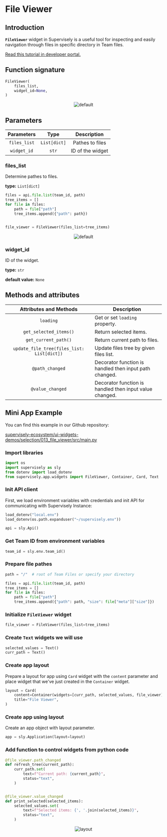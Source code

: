 # File Viewer

## Introduction

**`FileViewer`** widget in Supervisely is a useful tool for inspecting and easily navigation through files in specific directory in Team files.

[Read this tutorial in developer portal.](https://developer.supervise.ly/app-development/widgets/selection/fileviewer)

## Function signature

```python
FileViewer(
    files_list,
    widget_id=None,
)
```

<p align="center">
  <img src="https://user-images.githubusercontent.com/120389559/222391341-f8857a83-dffb-484e-859b-30794d0368f1.gif" alt="default" />
</p>

## Parameters

|  Parameters  |     Type     |   Description    |
| :----------: | :----------: | :--------------: |
| `files_list` | `List[dict]` | Pathes to files  |
| `widget_id`  |    `str`     | ID of the widget |

### files_list

Determine pathes to files.

**type:** `List[dict]`

```python
files = api.file.list(team_id, path)
tree_items = []
for file in files:
    path = file["path"]
    tree_items.append({"path": path})


file_viewer = FileViewer(files_list=tree_items)
```

<p align="center">
  <img src="https://user-images.githubusercontent.com/120389559/222391341-f8857a83-dffb-484e-859b-30794d0368f1.gif" alt="default" />
</p>

### widget_id

ID of the widget.

**type:** `str`

**default value:** `None`

## Methods and attributes

|           Attributes and Methods           | Description                                             |
| :----------------------------------------: | ------------------------------------------------------- |
|                 `loading`                  | Get or set `loading` property.                          |
|           `get_selected_items()`           | Return selected items.                                  |
|            `get_current_path()`            | Return current path to files.                           |
| `update_file_tree(files_list: List[dict])` | Update files tree by given files list.                  |
|              `@path_changed`               | Decorator function is handled then input path changed.  |
|              `@value_changed`              | Decorator function is handled then input value changed. |

## Mini App Example

You can find this example in our Github repository:

[supervisely-ecosystem/ui-widgets-demos/selection/013_file_viewer/src/main.py](https://github.com/supervisely-ecosystem/ui-widgets-demos/blob/master/selection/013_file_viewer/src/main.py)

### Import libraries

```python
import os
import supervisely as sly
from dotenv import load_dotenv
from supervisely.app.widgets import FileViewer, Container, Card, Text
```

### Init API client

First, we load environment variables with credentials and init API for communicating with Supervisely Instance:

```python
load_dotenv("local.env")
load_dotenv(os.path.expanduser("~/supervisely.env"))

api = sly.Api()
```

### Get Team ID from environment variables

```python
team_id = sly.env.team_id()
```

### Prepare file pathes

```python
path = "/"  # root of Team Files or specify your directory

files = api.file.list(team_id, path)
tree_items = []
for file in files:
    path = file["path"]
    tree_items.append({"path": path, "size": file["meta"]["size"]})
```

### Initialize `FileViewer` widget

```python
file_viewer = FileViewer(files_list=tree_items)
```

### Create `Text` widgets we will use

```python
selected_values = Text()
curr_path = Text()
```

### Create app layout

Prepare a layout for app using `Card` widget with the `content` parameter and place widget that we've just created in the `Container` widget.

```python
layout = Card(
    content=Container(widgets=[curr_path, selected_values, file_viewer]),
    title="File Viewer",
)
```

### Create app using layout

Create an app object with layout parameter.

```python
app = sly.Application(layout=layout)
```

### Add function to control widgets from python code

```python
@file_viewer.path_changed
def refresh_tree(current_path):
    curr_path.set(
        text=f"Current path: {current_path}",
        status="text",
    )


@file_viewer.value_changed
def print_selected(selected_items):
    selected_values.set(
        text=f"Selected items: {', '.join(selected_items)}",
        status="text",
    )
```

<p align="center">
  <img src="https://user-images.githubusercontent.com/120389559/222407891-9b5965c0-e99b-4f30-8ed7-b97d954cb422.gif" alt="layout" />
</p>
